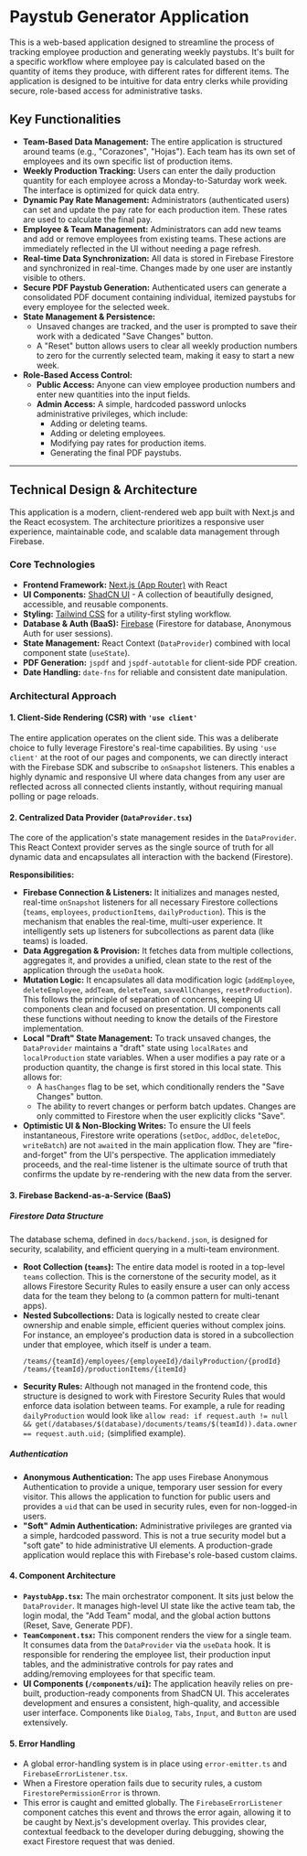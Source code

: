 # Paystub Generator Application

This is a web-based application designed to streamline the process of tracking employee production and generating weekly paystubs. It's built for a specific workflow where employee pay is calculated based on the quantity of items they produce, with different rates for different items. The application is designed to be intuitive for data entry clerks while providing secure, role-based access for administrative tasks.

## Key Functionalities

- **Team-Based Data Management:** The entire application is structured around teams (e.g., "Corazones", "Hojas"). Each team has its own set of employees and its own specific list of production items.
- **Weekly Production Tracking:** Users can enter the daily production quantity for each employee across a Monday-to-Saturday work week. The interface is optimized for quick data entry.
- **Dynamic Pay Rate Management:** Administrators (authenticated users) can set and update the pay rate for each production item. These rates are used to calculate the final pay.
- **Employee & Team Management:** Administrators can add new teams and add or remove employees from existing teams. These actions are immediately reflected in the UI without needing a page refresh.
- **Real-time Data Synchronization:** All data is stored in Firebase Firestore and synchronized in real-time. Changes made by one user are instantly visible to others.
- **Secure PDF Paystub Generation:** Authenticated users can generate a consolidated PDF document containing individual, itemized paystubs for every employee for the selected week.
- **State Management & Persistence:**
    - Unsaved changes are tracked, and the user is prompted to save their work with a dedicated "Save Changes" button.
    - A "Reset" button allows users to clear all weekly production numbers to zero for the currently selected team, making it easy to start a new week.
- **Role-Based Access Control:**
    - **Public Access:** Anyone can view employee production numbers and enter new quantities into the input fields.
    - **Admin Access:** A simple, hardcoded password unlocks administrative privileges, which include:
        - Adding or deleting teams.
        - Adding or deleting employees.
        - Modifying pay rates for production items.
        - Generating the final PDF paystubs.

---

## Technical Design & Architecture

This application is a modern, client-rendered web app built with Next.js and the React ecosystem. The architecture prioritizes a responsive user experience, maintainable code, and scalable data management through Firebase.

### Core Technologies

- **Frontend Framework:** [Next.js (App Router)](https://nextjs.org/) with React
- **UI Components:** [ShadCN UI](https://ui.shadcn.com/) - A collection of beautifully designed, accessible, and reusable components.
- **Styling:** [Tailwind CSS](https://tailwindcss.com/) for a utility-first styling workflow.
- **Database & Auth (BaaS):** [Firebase](https://firebase.google.com/) (Firestore for database, Anonymous Auth for user sessions).
- **State Management:** React Context (`DataProvider`) combined with local component state (`useState`).
- **PDF Generation:** `jspdf` and `jspdf-autotable` for client-side PDF creation.
- **Date Handling:** `date-fns` for reliable and consistent date manipulation.

### Architectural Approach

#### 1. Client-Side Rendering (CSR) with `'use client'`
The entire application operates on the client side. This was a deliberate choice to fully leverage Firestore's real-time capabilities. By using `'use client'` at the root of our pages and components, we can directly interact with the Firebase SDK and subscribe to `onSnapshot` listeners. This enables a highly dynamic and responsive UI where data changes from any user are reflected across all connected clients instantly, without requiring manual polling or page reloads.

#### 2. Centralized Data Provider (`DataProvider.tsx`)
The core of the application's state management resides in the `DataProvider`. This React Context provider serves as the single source of truth for all dynamic data and encapsulates all interaction with the backend (Firestore).

**Responsibilities:**
- **Firebase Connection & Listeners:** It initializes and manages nested, real-time `onSnapshot` listeners for all necessary Firestore collections (`teams`, `employees`, `productionItems`, `dailyProduction`). This is the mechanism that enables the real-time, multi-user experience. It intelligently sets up listeners for subcollections as parent data (like teams) is loaded.
- **Data Aggregation & Provision:** It fetches data from multiple collections, aggregates it, and provides a unified, clean state to the rest of the application through the `useData` hook.
- **Mutation Logic:** It encapsulates all data modification logic (`addEmployee`, `deleteEmployee`, `addTeam`, `deleteTeam`, `saveAllChanges`, `resetProduction`). This follows the principle of separation of concerns, keeping UI components clean and focused on presentation. UI components call these functions without needing to know the details of the Firestore implementation.
- **Local "Draft" State Management:** To track unsaved changes, the `DataProvider` maintains a "draft" state using `localRates` and `localProduction` state variables. When a user modifies a pay rate or a production quantity, the change is first stored in this local state. This allows for:
    - A `hasChanges` flag to be set, which conditionally renders the "Save Changes" button.
    - The ability to revert changes or perform batch updates. Changes are only committed to Firestore when the user explicitly clicks "Save".
- **Optimistic UI & Non-Blocking Writes:** To ensure the UI feels instantaneous, Firestore write operations (`setDoc`, `addDoc`, `deleteDoc`, `writeBatch`) are not `await`ed in the main application flow. They are "fire-and-forget" from the UI's perspective. The application immediately proceeds, and the real-time listener is the ultimate source of truth that confirms the update by re-rendering with the new data from the server.

#### 3. Firebase Backend-as-a-Service (BaaS)

##### Firestore Data Structure
The database schema, defined in `docs/backend.json`, is designed for security, scalability, and efficient querying in a multi-team environment.
- **Root Collection (`teams`):** The entire data model is rooted in a top-level `teams` collection. This is the cornerstone of the security model, as it allows Firestore Security Rules to easily ensure a user can only access data for the team they belong to (a common pattern for multi-tenant apps).
- **Nested Subcollections:** Data is logically nested to create clear ownership and enable simple, efficient queries without complex joins. For instance, an employee's production data is stored in a subcollection under that employee, which itself is under a team.
  ```
  /teams/{teamId}/employees/{employeeId}/dailyProduction/{prodId}
  /teams/{teamId}/productionItems/{itemId}
  ```
- **Security Rules:** Although not managed in the frontend code, this structure is designed to work with Firestore Security Rules that would enforce data isolation between teams. For example, a rule for reading `dailyProduction` would look like `allow read: if request.auth != null && get(/databases/$(database)/documents/teams/$(teamId)).data.owner == request.auth.uid;` (simplified example).

##### Authentication
- **Anonymous Authentication:** The app uses Firebase Anonymous Authentication to provide a unique, temporary user session for every visitor. This allows the application to function for public users and provides a `uid` that can be used in security rules, even for non-logged-in users.
- **"Soft" Admin Authentication:** Administrative privileges are granted via a simple, hardcoded password. This is not a true security model but a "soft gate" to hide administrative UI elements. A production-grade application would replace this with Firebase's role-based custom claims.

#### 4. Component Architecture
- **`PaystubApp.tsx`:** The main orchestrator component. It sits just below the `DataProvider`. It manages high-level UI state like the active team tab, the login modal, the "Add Team" modal, and the global action buttons (Reset, Save, Generate PDF).
- **`TeamComponent.tsx`:** This component renders the view for a single team. It consumes data from the `DataProvider` via the `useData` hook. It is responsible for rendering the employee list, their production input tables, and the administrative controls for pay rates and adding/removing employees for that specific team.
- **UI Components (`/components/ui`):** The application heavily relies on pre-built, production-ready components from ShadCN UI. This accelerates development and ensures a consistent, high-quality, and accessible user interface. Components like `Dialog`, `Tabs`, `Input`, and `Button` are used extensively.

#### 5. Error Handling
- A global error-handling system is in place using `error-emitter.ts` and `FirebaseErrorListener.tsx`.
- When a Firestore operation fails due to security rules, a custom `FirestorePermissionError` is thrown.
- This error is caught and emitted globally. The `FirebaseErrorListener` component catches this event and throws the error again, allowing it to be caught by Next.js's development overlay. This provides clear, contextual feedback to the developer during debugging, showing the exact Firestore request that was denied.

